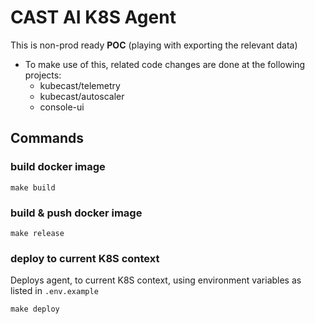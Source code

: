 # CAST AI K8S Agent

This is non-prod ready **POC** (playing with exporting the relevant data)
- To make use of this, related code changes are done at the following projects:
  - kubecast/telemetry
  - kubecast/autoscaler
  - console-ui

## Commands

### build docker image

```make build```

### build & push docker image

```make release```

### deploy to current K8S context

Deploys agent, to current K8S context, using environment variables as listed in `.env.example`

```make deploy```


